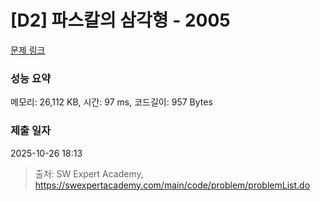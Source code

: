 # [D2] 파스칼의 삼각형 - 2005 

[문제 링크](https://swexpertacademy.com/main/code/problem/problemDetail.do?contestProbId=AV5P0-h6Ak4DFAUq) 

### 성능 요약

메모리: 26,112 KB, 시간: 97 ms, 코드길이: 957 Bytes

### 제출 일자

2025-10-26 18:13



> 출처: SW Expert Academy, https://swexpertacademy.com/main/code/problem/problemList.do